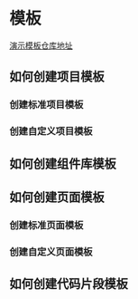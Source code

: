 # 模板

[演示模板仓库地址](https://gitee.com/Mr_Mikey/cjp-cli-dev-template)

## 如何创建项目模板

### 创建标准项目模板

### 创建自定义项目模板

## 如何创建组件库模板

## 如何创建页面模板

### 创建标准页面模板

### 创建自定义页面模板

## 如何创建代码片段模板
